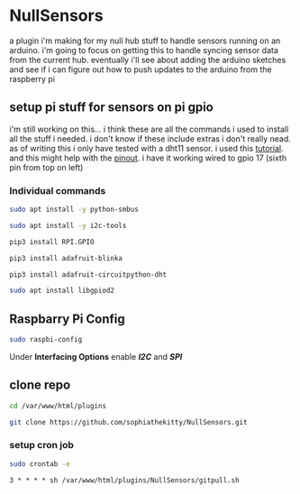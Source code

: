 # NullSensors

a plugin i'm making for my null hub stuff to handle sensors running on an arduino. i'm going to focus on getting this to handle syncing sensor data from the current hub. eventually i'll see about adding the arduino sketches and see if i can figure out how to push updates to the arduino from the raspberry pi

## setup pi stuff for sensors on pi gpio

i'm still working on this... i think these are all the commands i used to install all the stuff i needed. i don't know if these include extras i don't really nead. as of writing this i only have tested with a dht11 sensor. i used this [tutorial](https://peppe8o.com/using-raspberry-pi-with-dht11-temperature-and-humidity-sensor-and-python/#:~:text=Step-by-Step%20Procedure%201%20Wiring%20Diagram.%20Note%20that%20DHT11,Install%20Python%20Libraries.%20...%205%20Setup%20CircuitPython-DHT.%20). and this might help with the [pinout](https://pinout.xyz/pinout/pin11_gpio17). i have it working wired to gpio 17 (sixth pin from top on left)

### Individual commands

```bash
sudo apt install -y python-smbus
```

```bash
sudo apt install -y i2c-tools
```

```bash
pip3 install RPI.GPIO
```

```bash
pip3 install adafruit-blinka
```

```bash
pip3 install adafruit-circuitpython-dht
```

```bash
sudo apt install libgpiod2
```

## Raspbarry Pi Config

```bash
sudo raspbi-config
```

Under **Interfacing Options** enable ***I2C*** and ***SPI***

## clone repo

```bash
cd /var/www/html/plugins
```

```bash
git clone https://github.com/sophiathekitty/NullSensors.git
```

### setup cron job

```bash
sudo crontab -e
```

```Apache config
3 * * * * sh /var/www/html/plugins/NullSensors/gitpull.sh
```
